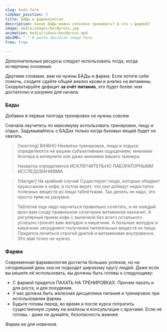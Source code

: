 ```yaml
---
slug: buds-farm
sidebar_position: 3
title: БАДы и фармакология
description: Какие БАДы можно спокойно принимать? А что с фармой?
image: media/images/bendpress.jpg
animation: media/videos/bendpress.mp4
obsIMG: " " # paste obsidian image here
free: true

---
```




Дополнительные ресурсы следует использовать тогда, когда исчерпаны основные.

Другими словами, вам не нужны БАДы и фарма. Если хотите себе помочь, сходите сдайте общий анализ крови и анализ на витамины. Скорректируйте дефицит **за счёт питания**, это будет более чем достаточно и разумно для начала.

### Бады
Добавки в первые полгода тренировок не нужны совсем. 
 
Сначала научитесь по максимуму использовать тренировки, пищу и отдых. Задумывайтесь о БАДах только когда базовых вещей будет не хватать.

> [!warning] ВАЖНО
>  Нехватка тренировок, пищи и отдыха определяются не вашим субъективным ощущением, мнением блогера в интернете или даже мнением вашего тренера.
>  
>  Нехватка определяется ИСКЛЮЧИТЕЛЬНО ЛАБОРАТОРНЫМИ ИССЛЕДОВАНИЯМИ.

> [!danger] На крайний случай
>  Существуют люди, которые обедают круассаном и кофе, а потом верят, что они доберут недостаток полезных веществ из пищи таблетками. Так делать не надо, это просто ~~тупо~~ не разумно. 
>  
>  Таблетки еще надо научиться правильно сочетать, и не каждый врач вам сходу правильное сочетание витаминов назначит. А регулярный прием кофе с выпечкой без всего остального успешно грохнет вам желудок и кишечник. А больные желудок и кишечник затрудняют получение питательных веществ из пищи. Придется лечиться строгой диетой и витаминами внутривенно. Это вам точно не нужно.

### Фарма

Современная фармакология достигла больших успехов, но на сегодняшний день она не подходит широкому кругу людей. Даже если вы решите её использовать, вы должны быть готовы к следующему:
- С фармой придется ПАХАТЬ НА ТРЕНИРОВКАХ. Причем пахать и для роста, и для похудения.
- У вас должна быть железная дисциплина питания и тренировок при использовании фармы
- Будьте готовы перед, во время и после курса потратить существенную сумму на анализы и консультации с врачами. Если не готовы - даже не думайте, безопасность важнее.

Фарма не для новичков.